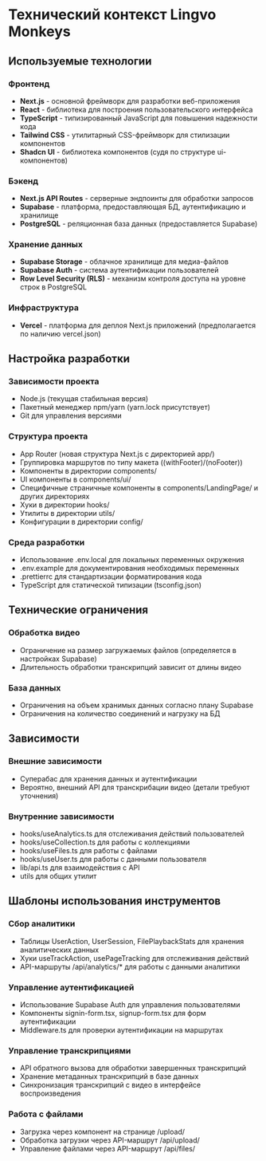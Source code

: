 # Технический контекст Lingvo Monkeys

## Используемые технологии

### Фронтенд

- **Next.js** - основной фреймворк для разработки веб-приложения
- **React** - библиотека для построения пользовательского интерфейса
- **TypeScript** - типизированный JavaScript для повышения надежности кода
- **Tailwind CSS** - утилитарный CSS-фреймворк для стилизации компонентов
- **Shadcn UI** - библиотека компонентов (судя по структуре ui-компонентов)

### Бэкенд

- **Next.js API Routes** - серверные эндпоинты для обработки запросов
- **Supabase** - платформа, предоставляющая БД, аутентификацию и хранилище
- **PostgreSQL** - реляционная база данных (предоставляется Supabase)

### Хранение данных

- **Supabase Storage** - облачное хранилище для медиа-файлов
- **Supabase Auth** - система аутентификации пользователей
- **Row Level Security (RLS)** - механизм контроля доступа на уровне строк в PostgreSQL

### Инфраструктура

- **Vercel** - платформа для деплоя Next.js приложений (предполагается по наличию vercel.json)

## Настройка разработки

### Зависимости проекта

- Node.js (текущая стабильная версия)
- Пакетный менеджер npm/yarn (yarn.lock присутствует)
- Git для управления версиями

### Структура проекта

- App Router (новая структура Next.js с директорией app/)
- Группировка маршрутов по типу макета ((withFooter)/(noFooter))
- Компоненты в директории components/
- UI компоненты в components/ui/
- Специфичные страничные компоненты в components/LandingPage/ и других директориях
- Хуки в директории hooks/
- Утилиты в директории utils/
- Конфигурации в директории config/

### Среда разработки

- Использование .env.local для локальных переменных окружения
- .env.example для документирования необходимых переменных
- .prettierrc для стандартизации форматирования кода
- TypeScript для статической типизации (tsconfig.json)

## Технические ограничения

### Обработка видео

- Ограничение на размер загружаемых файлов (определяется в настройках Supabase)
- Длительность обработки транскрипций зависит от длины видео

### База данных

- Ограничения на объем хранимых данных согласно плану Supabase
- Ограничения на количество соединений и нагрузку на БД

## Зависимости

### Внешние зависимости

- Суперабас для хранения данных и аутентификации
- Вероятно, внешний API для транскрибации видео (детали требуют уточнения)

### Внутренние зависимости

- hooks/useAnalytics.ts для отслеживания действий пользователей
- hooks/useCollection.ts для работы с коллекциями
- hooks/useFiles.ts для работы с файлами
- hooks/useUser.ts для работы с данными пользователя
- lib/api.ts для взаимодействия с API
- utils для общих утилит

## Шаблоны использования инструментов

### Сбор аналитики

- Таблицы UserAction, UserSession, FilePlaybackStats для хранения аналитических данных
- Хуки useTrackAction, usePageTracking для отслеживания действий
- API-маршруты /api/analytics/\* для работы с данными аналитики

### Управление аутентификацией

- Использование Supabase Auth для управления пользователями
- Компоненты signin-form.tsx, signup-form.tsx для форм аутентификации
- Middleware.ts для проверки аутентификации на маршрутах

### Управление транскрипциями

- API обратного вызова для обработки завершенных транскрипций
- Хранение метаданных транскрипций в базе данных
- Синхронизация транскрипций с видео в интерфейсе воспроизведения

### Работа с файлами

- Загрузка через компонент на странице /upload/
- Обработка загрузки через API-маршрут /api/upload/
- Управление файлами через API-маршрут /api/files/
